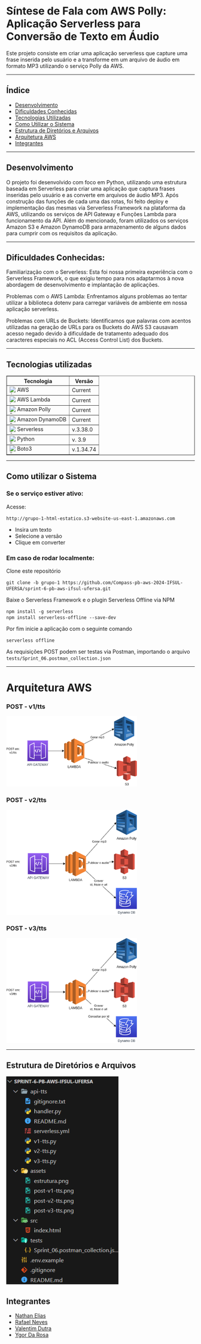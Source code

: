 # Síntese de Fala com AWS Polly: Aplicação Serverless para Conversão de Texto em Áudio

Este projeto consiste em criar uma aplicação serverless que capture uma frase inserida pelo usuário e a transforme em um arquivo de áudio em formato MP3 utilizando o serviço Polly da AWS.

***

## Índice
- [Desenvolvimento](#desenvolvimento)
- [Dificuldades Conhecidas](#dificuldades-conhecidas)
- [Tecnologias Utilizadas](#tecnologias-utilizadas)
- [Como Utilizar o Sistema](#como-utilizar-o-sistema)
- [Estrutura de Diretórios e Arquivos](#estrutura-de-diretórios-e-arquivos)
- [Arquitetura AWS](#arquitetura-aws)
- [Integrantes](#integrantes)

***

## Desenvolvimento

O projeto foi desenvolvido com foco em Python, utilizando uma estrutura baseada em Serverless para criar uma aplicação que captura frases inseridas pelo usuário e as converte em arquivos de áudio MP3. Após construção das funções de cada uma das rotas, foi feito deploy e implementação das mesmas via Serverless Framework na plataforma da AWS, utilizando os serviços de API Gateway e Funções Lambda para funcionamento da API. Além do mencionado, foram utilizados os serviços Amazon S3 e Amazon DynamoDB para armazenamento de alguns dados para cumprir com os requisitos da aplicação.

***

## Dificuldades Conhecidas:

Familiarização com o Serverless: Esta foi nossa primeira experiência com o Serverless Framework, o que exigiu tempo para nos adaptarmos à nova abordagem de desenvolvimento e implantação de aplicações.

Problemas com o AWS Lambda: Enfrentamos alguns problemas ao tentar utilizar a biblioteca dotenv para carregar variáveis de ambiente em nossa aplicação serverless.

Problemas com URLs de Buckets: Identificamos que palavras com acentos utilizadas na geração de URLs para os Buckets do AWS S3 causavam acesso negado devido à dificuldade de tratamento adequado dos caracteres especiais no ACL (Access Control List) dos Buckets.


***
## Tecnologias utilizadas

<div style="display: inline_block">
  <table border="1">
    <tr>
        <th>Tecnologia</th>
        <th>Versão</th>
    </tr>
    <tr>
        <td> <a href=""><img align="left" alt="AWS" height="20" width="20" src="https://cdn.iconscout.com/icon/free/png-256/free-aws-3215369-2673787.png?f=webp"></a> AWS</td>
        <td>Current</td>
    </tr>
    <tr>
        <td> <a href=""><img align="left" alt="Lambda" height="20" width="20" src="https://upload.wikimedia.org/wikipedia/commons/e/e9/Amazon_Lambda_architecture_logo.png"></a> AWS Lambda</td>
        <td>Current</td>
    </tr>
    <tr>
        <td> <a href=""><img align="left" alt="Polly" height="20" width="20" src="https://icon.icepanel.io/AWS/svg/Machine-Learning/Polly.svg"></a> Amazon Polly</td>
        <td>Current</td>
    </tr>
    <tr>
        <td> <a href=""><img align="left" alt="DynamoDB" height="20" width="20" src="https://icon.icepanel.io/AWS/svg/Database/DynamoDB.svg"></a> Amazon DynamoDB</td>
        <td>Current</td>
    </tr>
    <tr>
        <td> <a href=""><img align="left" alt="Serverless" height="20" width="20" src="https://cdn.icon-icons.com/icons2/2699/PNG/512/serverless_logo_icon_168838.png"></a> Serverless</td>
        <td>v.3.38.0</td>
    </tr>
    <tr>
        <td> <a href=""><img align="left" alt="Python" height="20" width="20" src="https://w7.pngwing.com/pngs/234/329/png-transparent-python-logo-thumbnail.png"></a> Python</td>
        <td>v. 3.9</td>
    </tr>
    <tr>
        <td> <a href=""><img align="left" alt="Boto3" height="20" width="20" src="https://boto3typed.gallerycdn.vsassets.io/extensions/boto3typed/boto3-ide/0.5.4/1680224848596/Microsoft.VisualStudio.Services.Icons.Default"></a> Boto3</td>
        <td>v.1.34.74</td>
    </tr>
    </tr>
  </table>
</div>

***
## Como utilizar o Sistema

### Se o serviço estiver ativo:

Acesse:

```
http://grupo-1-html-estatico.s3-website-us-east-1.amazonaws.com
```

- Insira um  texto 
- Selecione a versão 
- Clique em converter

### Em caso de rodar localmente:

Clone este repositório
```
git clone -b grupo-1 https://github.com/Compass-pb-aws-2024-IFSUL-UFERSA/sprint-6-pb-aws-ifsul-ufersa.git
```
Baixe o Serverless Framework e o plugin Serverless Offline via NPM
```
npm install -g serverless
npm install serverless-offline --save-dev
```
Por fim inicie a aplicação com o seguinte comando
```
serverless offline
```
As requisições POST podem ser testas via Postman, importando o arquivo `tests/Sprint_06.postman_collection.json`
***

# Arquitetura AWS

### POST - v1/tts
<img width="350" src="assets/post-v1-tts.png">

### POST - v2/tts
<img width="350" src="assets/post-v2-tts.png">

### POST - v3/tts
<img width="350" src="assets/post-v3-tts.png">

***

## Estrutura de Diretórios e Arquivos
<div align= "left">
  <img width="300" src="./assets/estrutura.png" alt="estrutura de arquivos">
</div>

## Integrantes
- [Nathan Elias](https://github.com/NatthanElias)
- [Rafael Neves](https://github.com/ratelp)
- [Valentim Dutra](https://github.com/Valentimdg)
- [Ygor Da Rosa](https://github.com/ygordarosa)
